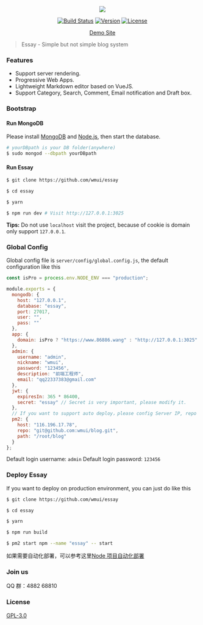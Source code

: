 <p align="center">
<img src="https://www.86886.wang/public/picture/1554636859240.png">
</p>

<p align="center">
<a href="https://travis-ci.org/wmui/essay"><img src="https://travis-ci.org/wmui/essay.svg?branch=master" alt="Build Status"></a>
<a href="https://github.com/wmui/essay"><img src="https://img.shields.io/badge/node-%3E%3D8.12.0-orange.svg" alt="Version"></a>
<a href="https://github.com/wmui/essay"><img src="https://img.shields.io/badge/license-AGPL-blue.svg" alt="License"></a>
</p>

<p align="center"><a href="https://www.86886.wang" target="_blank">Demo Site</a></p>

> Essay - Simple but not simple blog system

### Features

- Support server rendering.
- Progressive Web Apps.
- Lightweight Markdown editor based on VueJS.
- Support Category, Search, Comment, Email notification and Draft box.

### Bootstrap

#### Run MongoDB

Please install [MongoDB](https://www.mongodb.com/download-center?jmp=nav#community) and [Node.js](https://nodejs.org/en/), then start the database.

```bash
# yourDBpath is your DB folder(anywhere)
$ sudo mongod --dbpath yourDBpath
```

#### Run Essay

```bash
$ git clone https://github.com/wmui/essay

$ cd essay

$ yarn

$ npm run dev # Visit http://127.0.0.1:3025
```

**Tips:** Do not use `localhost` visit the project, because of cookie is domain only support `127.0.0.1`.

### Global Config

Global config file is `server/config/global.config.js`, the default configuration like this

```js
const isPro = process.env.NODE_ENV === "production";

module.exports = {
  mongodb: {
    host: "127.0.0.1",
    database: "essay",
    port: 27017,
    user: "",
    pass: ""
  },
  app: {
    domain: isPro ? "https://www.86886.wang" : "http://127.0.0.1:3025"
  },
  admin: {
    username: "admin",
    nickname: "wmui",
    password: "123456",
    description: "前端工程师",
    email: "qq22337383@gmail.com"
  },
  jwt: {
    expiresIn: 365 * 86400,
    secret: "essay" // Secret is very important, please modify it.
  },
  // If you want to support auto deploy，please config Server IP, repo and path.
  pm2: {
    host: "116.196.17.78",
    repo: "git@github.com:wmui/blog.git",
    path: "/root/blog"
  }
};
```

Default login username: `admin`
Default login password: `123456`

### Deploy Essay

If you want to deploy on production environment, you can just do like this

```bash
$ git clone https://github.com/wmui/essay

$ cd essay

$ yarn

$ npm run build

$ pm2 start npm --name "essay" -- start
```

如果需要自动化部署，可以参考这里[Node 项目自动化部署](https://github.com/wmui/web-deploy)

### Join us

QQ 群：4882 68810

### License

[GPL-3.0](https://choosealicense.com/licenses/gpl-3.0/)
